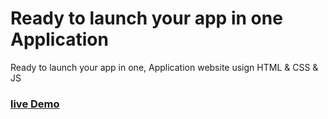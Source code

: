 # Ready to launch your app in one Application

Ready to launch your app in one, Application website usign HTML &amp; CSS &amp; JS

### [live Demo](https://ashrafemad097.github.io/Ready-to-launch-your-app-in-one-Application/)
